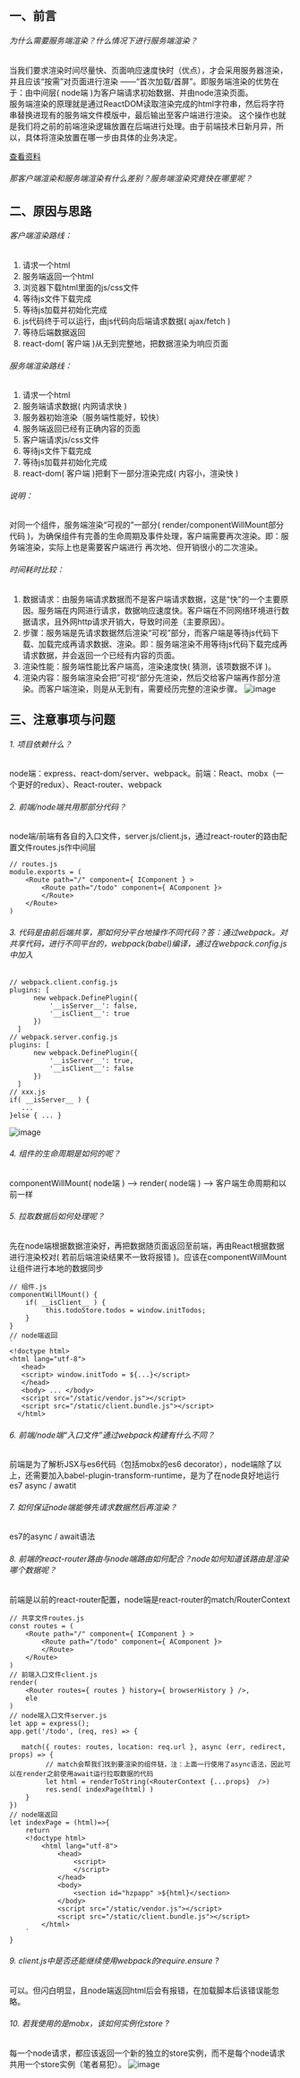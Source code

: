 ## 一、前言
###### 为什么需要服务端渲染？什么情况下进行服务端渲染？      
当我们要求渲染时间尽量快、页面响应速度快时（优点），才会采用服务器渲染，并且应该“按需”对页面进行渲染 ——“首次加载/首屏”。即服务端渲染的优势在于：由中间层( node端 )为客户端请求初始数据、并由node渲染页面。  
服务端渲染的原理就是通过ReactDOM读取渲染完成的html字符串，然后将字符串替换进现有的服务端文件模版中，最后输出至客户端进行渲染。 这个操作也就是我们将之前的前端渲染逻辑放置在后端进行处理。由于前端技术日新月异，所以，具体将渲染放置在哪一步由具体的业务决定。

[查看资料](http://www.yodfz.com/detail/13/React%E6%9C%8D%E5%8A%A1%E7%AB%AF%E6%B8%B2%E6%9F%93(SSR).html)
###### 那客户端渲染和服务端渲染有什么差别？服务端渲染究竟快在哪里呢？
## 二、原因与思路
###### 客户端渲染路线：
1. 请求一个html
2. 服务端返回一个html
3. 浏览器下载html里面的js/css文件
4. 等待js文件下载完成 
5. 等待js加载并初始化完成
6. js代码终于可以运行，由js代码向后端请求数据( ajax/fetch )
7. 等待后端数据返回
8. react-dom( 客户端 )从无到完整地，把数据渲染为响应页面
###### 服务端渲染路线：
1. 请求一个html 
2. 服务端请求数据( 内网请求快 )
3. 服务器初始渲染（服务端性能好，较快）
4. 服务端返回已经有正确内容的页面
5. 客户端请求js/css文件
6. 等待js文件下载完成
7. 等待js加载并初始化完成
8. react-dom( 客户端 )把剩下一部分渲染完成( 内容小，渲染快 )
###### 说明：
对同一个组件，服务端渲染“可视的”一部分( render/componentWillMount部分代码  )，为确保组件有完善的生命周期及事件处理，客户端需要再次渲染。即：服务端渲染，实际上也是需要客户端进行 再次地、但开销很小的二次渲染。
###### 时间耗时比较：
1. 数据请求：由服务端请求数据而不是客户端请求数据，这是“快”的一个主要原因。服务端在内网进行请求，数据响应速度快。客户端在不同网络环境进行数据请求，且外网http请求开销大，导致时间差（主要原因）。
2. 步骤：服务端是先请求数据然后渲染“可视”部分，而客户端是等待js代码下载、加载完成再请求数据、渲染。即：服务端渲染不用等待js代码下载完成再请求数据，并会返回一个已经有内容的页面。
3. 渲染性能：服务端性能比客户端高，渲染速度快( 猜测，该项数据不详 )。
4. 渲染内容：服务端渲染会把”可视“部分先渲染，然后交给客户端再作部分渲染。而客户端渲染，则是从无到有，需要经历完整的渲染步骤。
![image](http://images2015.cnblogs.com/blog/896425/201608/896425-20160823183140230-956996613.png)
## 三、注意事项与问题
###### 1. 项目依赖什么？
node端：express、react-dom/server、webpack。前端：React、mobx（一个更好的redux）、React-router、webpack
###### 2. 前端/node端共用那部分代码？
node端/前端有各自的入口文件，server.js/client.js，通过react-router的路由配置文件routes.js作中间层

```
// routes.js
module.exports = (
    <Route path="/" component={ IComponent } >
        <Route path="/todo" component={ AComponent }>
        </Route>
    </Route>
)
```
###### 3. 代码是由前后端共享，那如何分平台地操作不同代码？答：通过webpack。对共享代码，进行不同平台的，webpack(babel)编译，通过在webpack.config.js中加入

```
// webpack.client.config.js
plugins: [
      new webpack.DefinePlugin({
          '__isServer__': false,
          '__isClient__': true
      })
  ]
// webpack.server.config.js
plugins: [
      new webpack.DefinePlugin({
          '__isServer__': true,
          '__isClient__': false
      })
  ]
// xxx.js
if( __isServer__ ) {
   ...
}else { ... }
```
![image](http://images2015.cnblogs.com/blog/896425/201608/896425-20160823195811292-1422162065.png)
###### 4. 组件的生命周期是如何的呢？
componentWillMount( node端 ) --> render( node端 ) --> 客户端生命周期和以前一样
###### 5. 拉取数据后如何处理呢？
先在node端根据数据渲染好，再把数据随页面返回至前端，再由React根据数据进行渲染校对( 若前后端渲染结果不一致将报错 )。应该在componentWillMount让组件进行本地的数据同步

```
// 组件.js
componentWillMount() {
    if( __isClient__ ) {
         this.todoStore.todos = window.initTodos;  
    }
}    
// node端返回
`
<!doctype html>
<html lang="utf-8">
   <head>
   <script> window.initTodo = ${...}</script>
   </head>
   <body> ... </body>
   <script src="/static/vendor.js"></script>
   <script src="/static/client.bundle.js"></script>
  </html>
```
###### 6. 前端/node端“入口文件”通过webpack构建有什么不同？
前端是为了解析JSX与es6代码（包括mobx的es6 decorator），node端除了以上，还需要加入babel-plugin-transform-runtime，是为了在node良好地运行es7 async / awatit
###### 7. 如何保证node端能够先请求数据然后再渲染？
es7的async / await语法
###### 8. 前端的react-router路由与node端路由如何配合？node如何知道该路由是渲染哪个数据呢？
前端是以前的react-router配置，node端是react-router的match/RouterContext

```
// 共享文件routes.js
const routes = (
    <Route path="/" component={ IComponent } >
        <Route path="/todo" component={ AComponent }>
        </Route>
    </Route>
)
// 前端入口文件client.js
render(
    <Router routes={ routes } history={ browserHistory } />,
    ele
)
// node端入口文件server.js
let app = express();
app.get('/todo', (req, res) => {

   match({ routes: routes, location: req.url }, async (err, redirect, props) => {
         // match会帮我们找到要渲染的组件链，注：上面一行使用了async语法，因此可以在render之前使用await运行拉取数据的代码
         let html = renderToString(<RouterContext {...props}  />)
         res.send( indexPage(html) )
    }
})  
// node端返回      
let indexPage = (html)=>{
    return `
    <!doctype html>
        <html lang="utf-8">
            <head>
                <script>
                </script>
            </head>
            <body>
                <section id="hzpapp" >${html}</section>
            </body>
            <script src="/static/vendor.js"></script>
            <script src="/static/client.bundle.js"></script>
        </html>
    `
}
```
###### 9. client.js中是否还能继续使用webpack的require.ensure ?  
可以。但闪白明显，且node端返回html后会有报错，在加载脚本后该错误能忽略。
###### 10. 若我使用的是mobx，该如何实例化store ? 
每一个node请求，都应该返回一个新的独立的store实例，而不是每个node请求共用一个store实例（笔者易犯）。
![image](http://images2015.cnblogs.com/blog/896425/201608/896425-20160823203247870-1027969800.png)
